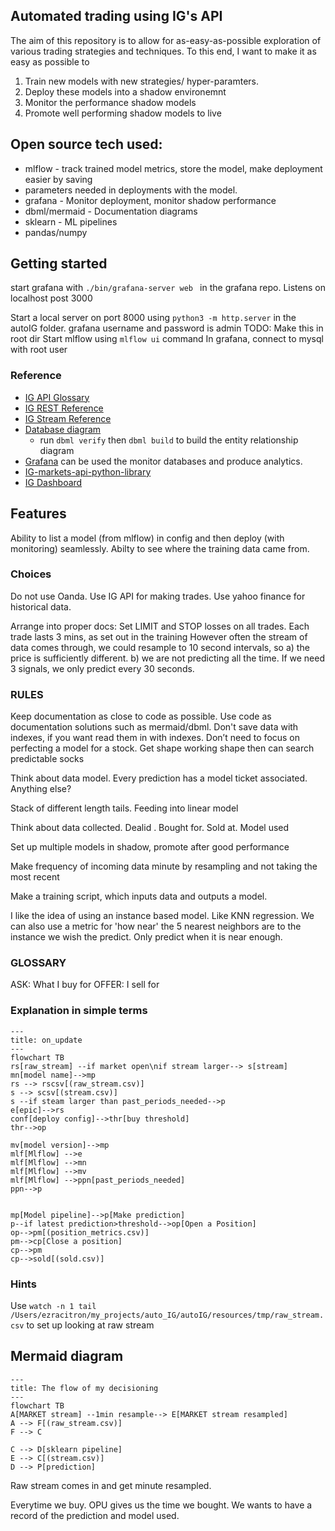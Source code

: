 ## Automated trading using IG's API

The aim of this repository is to allow for as-easy-as-possible exploration of various trading strategies and techniques. To this end, I want to make it as easy as possible to
1) Train new models with new strategies/ hyper-paramters.
2) Deploy these models into a shadow environemnt
3) Monitor the performance shadow models
4) Promote well performing shadow models to live

## Open source tech used:
- mlflow - track trained model metrics, store the model, make deployment easier by saving
- parameters needed in deployments with the model.
- grafana - Monitor deployment, monitor shadow performance
- dbml/mermaid - Documentation diagrams
- sklearn - ML pipelines
- pandas/numpy

## Getting started
start grafana with `./bin/grafana-server web ` in the grafana repo. Listens on localhost post 3000

Start a local server on port 8000 using `python3 -m http.server` in the autoIG folder. 
grafana username and password is admin
TODO: Make this in root dir 
Start mlflow using `mlflow ui` command
In grafana, connect to mysql with root user 


### Reference
- [IG API Glossary](https://labs.ig.com/glossary)
- [IG REST Reference](https://labs.ig.com/rest-trading-api-reference)
- [IG Stream Reference](https://labs.ig.com/streaming-api-reference)
- [Database diagram](https://dbdocs.io/citrez/autoIG)
  - run `dbml verify` then `dbml build` to build the entity relationship diagram
- [Grafana](https://citrez.grafana.net/a/grafana-easystart-app/?src=hg_notification_trial) can be used the monitor databases and produce analytics.
- [IG-markets-api-python-library](https://github.com/ig-python/ig-markets-api-python-library)
- [IG Dashboard](https://www.ig.com/uk/myig/dashboard)
 

## Features
Ability to list a model (from mlflow) in config and then deploy (with monitoring) seamlessly.
Abilty to see where the training data came from. 

### Choices
Do not use Oanda. Use IG API for making trades. 
Use yahoo finance for historical data.

Arrange into proper docs:
Set LIMIT and STOP losses on all trades. Each trade lasts 3 mins, as set out in the training 
However often the stream of data comes through, we could resample to 10 second intervals, so a) the price is sufficiently different. b) we are not predicting all the time. If we need 3 signals, we only predict every 30 seconds. 


### RULES

Keep documentation as close to code as possible. 
Use code as documentation solutions such as mermaid/dbml. 
Don't save data with indexes, if you want read them in with indexes. 
Don’t need to focus on perfecting a model for a stock. Get shape working shape then can search predictable socks

Think about data model. Every prediction has a model ticket associated. Anything else?

Stack of different length tails. Feeding into linear model

Think about data collected. Dealid . Bought for. Sold at. Model used

Set up multiple models in shadow, promote after good performance

Make frequency of incoming data minute by resampling and not taking the most recent

Make a training script, which inputs data and outputs a model. 

I like the idea of using an instance based model. Like KNN regression. We can also use a metric for 'how near' the 5 nearest neighbors are to the instance we wish the predict. Only predict when it is near enough. 

### GLOSSARY
ASK: What I buy for
OFFER: I sell for

### Explanation in simple terms

``` mermaid
---
title: on_update
---
flowchart TB
rs[raw_stream] --if market open\nif stream larger--> s[stream]
mn[model name]-->mp
rs --> rscsv[(raw_stream.csv)]
s --> scsv[(stream.csv)]
s --if steam larger than past_periods_needed-->p
e[epic]-->rs
conf[deploy config]-->thr[buy threshold]
thr-->op

mv[model version]-->mp
mlf[Mlflow] -->e
mlf[Mlflow] -->mn
mlf[Mlflow] -->mv
mlf[Mlflow] -->ppn[past_periods_needed]
ppn-->p


mp[Model pipeline]-->p[Make prediction]
p--if latest prediction>threshold-->op[Open a Position]
op-->pm[(position_metrics.csv)]
pm-->cp[Close a position]
cp-->pm
cp-->sold[(sold.csv)]
```


### Hints
Use `watch -n 1 tail /Users/ezracitron/my_projects/auto_IG/autoIG/resources/tmp/raw_stream.csv` to set up looking at raw stream

## Mermaid diagram

``` mermaid
---
title: The flow of my decisioning
---
flowchart TB
A[MARKET stream] --1min resample--> E[MARKET stream resampled]
A --> F[(raw_stream.csv)]
F --> C

C --> D[sklearn pipeline]
E --> C[(stream.csv)]
D --> P[prediction]
```




Raw stream comes in and get minute resampled.

Everytime we buy. OPU gives us the time we bought. We wants to have a record of the prediction and model used. 






